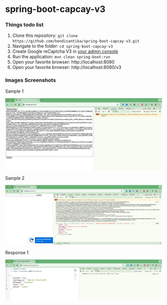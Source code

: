 # spring-boot-capcay-v3

### Things todo list

1. Clone this repository: `git clone https://github.com/hendisantika/spring-boot-capcay-v3.git`
2. Navigate to the folder: `cd spring-boot-capcay-v3`
3. Create Google reCaptcha V3 in [your admin console](https://www.google.com/recaptcha/admin/create)
4. Run the application: `mvn clean spring-boot:run`
5. Open your favorite browser: http://localhost:8080
6. Open your favorite browser: http://localhost:8080/v3

### Images Screenshots

Sample 1

![Sample 1](img/sample1.png "Sample 1")

Sample 2

![Sample 2](img/sample2.png "Sample 2")

Response 1

![Response 1](img/response1.png "Response 1")
